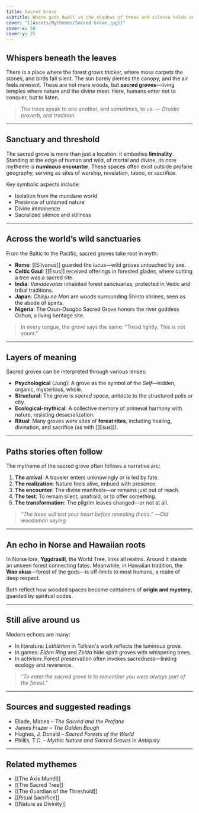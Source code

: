 ```yaml
---
title: Sacred Grove
subtitle: Where gods dwell in the shadows of trees and silence holds ancient secrets
cover: "[[Assets/Mythemes/Sacred Grove.jpg]]"
cover-x: 50
cover-y: 25
---
```


## **Whispers beneath the leaves**

There is a place where the forest grows thicker, where moss carpets the stones, and birds fall silent. The sun barely pierces the canopy, and the air feels reverent. These are not mere woods, but **sacred groves**—living temples where nature and the divine meet. Here, humans enter not to conquer, but to listen.

> The trees speak to one another, and sometimes, to us.
> — *Druidic proverb, oral tradition.*

---

## **Sanctuary and threshold**

The sacred grove is more than just a location: it embodies **liminality**. Standing at the edge of human and wild, of mortal and divine, its core mytheme is **numinous encounter**. These spaces often exist outside profane geography, serving as sites of worship, revelation, taboo, or sacrifice.

Key symbolic aspects include:

* Isolation from the mundane world
* Presence of untamed nature
* Divine immanence
* Sacralized silence and stillness

---

## **Across the world’s wild sanctuaries**

From the Baltic to the Pacific, sacred groves take root in myth:

* **Rome**: [[Silvanus]] guarded the *lucus*—wild groves untouched by axe.
* **Celtic Gaul**: [[Esus]] received offerings in forested glades, where cutting a tree was a sacred rite.
* **India**: *Vanadevatas* inhabited forest sanctuaries, protected in Vedic and tribal traditions.
* **Japan**: *Chinju no Mori* are woods surrounding Shinto shrines, seen as the abode of spirits.
* **Nigeria**: The Osun-Osogbo Sacred Grove honors the river goddess Oshun, a living heritage site.

> In every tongue, the grove says the same: "Tread lightly. This is not yours."

---

## **Layers of meaning**

Sacred groves can be interpreted through various lenses:

* **Psychological** (Jung): A grove as the symbol of the *Self*—hidden, organic, mysterious, whole.
* **Structural**: The grove is *sacred space*, antidote to the structured polis or city.
* **Ecological-mythical**: A collective memory of primeval harmony with nature, resisting desacralization.
* **Ritual**: Many groves were sites of **forest rites**, including healing, divination, and sacrifice (as with [[Esus]]).

---

## **Paths stories often follow**

The mytheme of the sacred grove often follows a narrative arc:

1. **The arrival**: A traveler enters unknowingly or is led by fate.
2. **The realization**: Nature feels alive, imbued with presence.
3. **The encounter**: The divine manifests—or remains just out of reach.
4. **The test**: To remain silent, unafraid, or to offer something.
5. **The transformation**: The pilgrim leaves changed—or not at all.

> *"The trees will test your heart before revealing theirs."* —*Old woodsman saying.*

---

## **An echo in Norse and Hawaiian roots**

In Norse lore, **Yggdrasill**, the World Tree, links all realms. Around it stands an unseen forest connecting fates. Meanwhile, in Hawaiian tradition, the **Wao akua**—forest of the gods—is off-limits to most humans, a realm of deep respect.

Both reflect how wooded spaces become containers of **origin and mystery**, guarded by spiritual codes.

---

## **Still alive around us**

Modern echoes are many:

* In literature: *Lothlórien* in Tolkien's work reflects the luminous grove.
* In games: *Elden Ring* and *Zelda* hide spirit groves with whispering trees.
* In activism: Forest preservation often invokes sacredness—linking ecology and reverence.

> *"To enter the sacred grove is to remember you were always part of the forest."*

---

## **Sources and suggested readings**

* Eliade, Mircea – *The Sacred and the Profane*
* James Frazer – *The Golden Bough*
* Hughes, J. Donald – *Sacred Forests of the World*
* Phillis, T.C. – *Mythic Nature and Sacred Groves in Antiquity*

---

## **Related mythemes**

* [[The Axis Mundi]]
* [[The Sacred Tree]]
* [[The Guardian of the Threshold]]
* [[Ritual Sacrifice]]
* [[Nature as Divinity]]